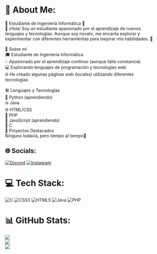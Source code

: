 # 💫 About Me:
🌟 Estudiante de Ingeniería Informática 🌟<br>👋 ¡Hola! Soy un estudiante apasionado por el aprendizaje de nuevos lenguajes y tecnologías. Aunque soy novato, me encanta explorar y experimentar con diferentes herramientas para mejorar mis habilidades. 🚀<br><br>🌱 Sobre mí<br>🎓 Estudiante de Ingeniería Informática<br>💡 Apasionado por el aprendizaje continuo (aunque falte constancia)<br>💻 Explorando lenguajes de programación y tecnologías web<br>🌐 He creado algunas páginas web (locales) utilizando diferentes tecnologías<br><br>🛠️ Lenguajes y Tecnologías<br>🐍 Python (aprendiendo)<br>☕ Java<br>🌐 HTML/CSS<br>🐘 PHP<br>🌟 JavaScript (aprendiendo)<br>🔧 C<br>🌟 Proyectos Destacados<br>Ninguno todavía, pero tiempo al tiempo🙂<br>


## 🌐 Socials:
[![Discord](https://img.shields.io/badge/Discord-%237289DA.svg?logo=discord&logoColor=white)](https://discord.gg/angelo_eyama) [![Instagram](https://img.shields.io/badge/Instagram-%23E4405F.svg?logo=Instagram&logoColor=white)](https://instagram.com/angelo_eyama) 

# 💻 Tech Stack:
![C](https://img.shields.io/badge/c-%2300599C.svg?style=for-the-badge&logo=c&logoColor=white) ![CSS3](https://img.shields.io/badge/css3-%231572B6.svg?style=for-the-badge&logo=css3&logoColor=white) ![HTML5](https://img.shields.io/badge/html5-%23E34F26.svg?style=for-the-badge&logo=html5&logoColor=white) ![Java](https://img.shields.io/badge/java-%23ED8B00.svg?style=for-the-badge&logo=openjdk&logoColor=white) ![PHP](https://img.shields.io/badge/php-%23777BB4.svg?style=for-the-badge&logo=php&logoColor=white)
# 📊 GitHub Stats:
![](https://github-readme-stats.vercel.app/api?username=Angelo-Eyama&theme=merko&hide_border=false&include_all_commits=false&count_private=false)<br/>
![](https://github-readme-streak-stats.herokuapp.com/?user=Angelo-Eyama&theme=merko&hide_border=false)<br/>
![](https://github-readme-stats.vercel.app/api/top-langs/?username=Angelo-Eyama&theme=merko&hide_border=false&include_all_commits=false&count_private=false&layout=compact)

<!-- Proudly created with GPRM ( https://gprm.itsvg.in ) -->
